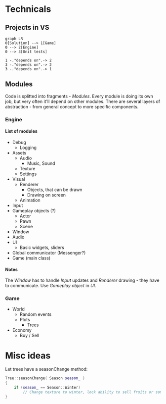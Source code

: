 # Technicals
## Projects in VS
```mermaid
graph LR
0[Solution] --> 1[Game]
0 --> 2[Engine]
0 --> 3[Unit tests]

1 -."depends on".-> 2
3 -."depends on".-> 2
3 -."depends on".-> 1
```
## Modules
Code is splitted into fragments - *Modules*. Every module is doing its own job, but very often it'll depend on other modules. There are several layers of abstraction - from general concept to more specific components.
### Engine
#### List of modules
* Debug
    * Logging
* Assets
    * Audio
        * Music, Sound
    * Texture
    * Settings
* Visual
    * Renderer
        * Objects, that can be drawn
        * Drawing on screen
    * Animation
* Input
* Gameplay objects (?) 
    * Actor
    * Pawn
    * Scene
* Window
* Audio 
* UI
    * Basic widgets, sliders
* Global communicator  (Messenger?)
* Game (main class)
#### Notes
The *Window* has to handle *Input* updates and *Renderer* drawing - they have to communicate.
Use *Gameplay object* in *UI*.
### Game
* World
    * Random events 
    * Plots
        * Trees
* Economy
    * Buy / Sell
 
# Misc ideas
Let trees have a seasonChange method:
```cpp
Tree::seasonChange( Season season_ )
{
    if (season_ == Season::Winter)
        // Change texture to winter, lock ability to sell fruits or something
}
```